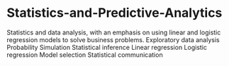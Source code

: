 # Statistics-and-Predictive-Analytics

Statistics and data analysis, with an emphasis on using linear and logistic regression models to solve business problems. 
Exploratory data analysis
Probability
Simulation
Statistical inference
Linear regression 
Logistic regression
Model selection
Statistical communication

